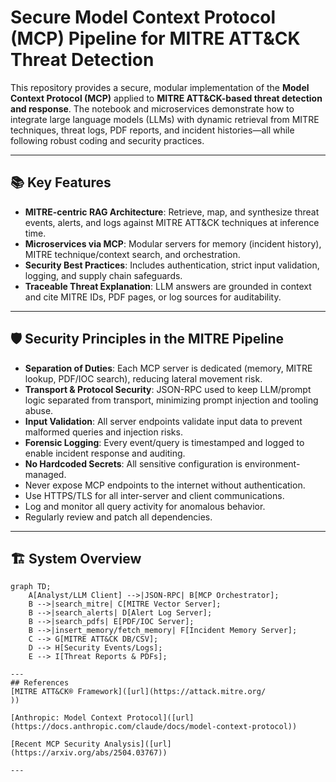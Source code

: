 # Secure Model Context Protocol (MCP) Pipeline for MITRE ATT&CK Threat Detection

This repository provides a secure, modular implementation of the **Model Context Protocol (MCP)** applied to **MITRE ATT&CK-based threat detection and response**. The notebook and microservices demonstrate how to integrate large language models (LLMs) with dynamic retrieval from MITRE techniques, threat logs, PDF reports, and incident histories—all while following robust coding and security practices.

---

## 📚 Key Features

- **MITRE-centric RAG Architecture**: Retrieve, map, and synthesize threat events, alerts, and logs against MITRE ATT&CK techniques at inference time.
- **Microservices via MCP**: Modular servers for memory (incident history), MITRE technique/context search, and orchestration.
- **Security Best Practices**: Includes authentication, strict input validation, logging, and supply chain safeguards.
- **Traceable Threat Explanation**: LLM answers are grounded in context and cite MITRE IDs, PDF pages, or log sources for auditability.

---

## 🛡️ Security Principles in the MITRE Pipeline

- **Separation of Duties**: Each MCP server is dedicated (memory, MITRE lookup, PDF/IOC search), reducing lateral movement risk.
- **Transport & Protocol Security**: JSON-RPC used to keep LLM/prompt logic separated from transport, minimizing prompt injection and tooling abuse.
- **Input Validation**: All server endpoints validate input data to prevent malformed queries and injection risks.
- **Forensic Logging**: Every event/query is timestamped and logged to enable incident response and auditing.
- **No Hardcoded Secrets**: All sensitive configuration is environment-managed.
- Never expose MCP endpoints to the internet without authentication.
- Use HTTPS/TLS for all inter-server and client communications.
- Log and monitor all query activity for anomalous behavior.
- Regularly review and patch all dependencies.

---

## 🏗️ System Overview

```mermaid
graph TD;
    A[Analyst/LLM Client] -->|JSON-RPC| B[MCP Orchestrator];
    B -->|search_mitre| C[MITRE Vector Server];
    B -->|search_alerts| D[Alert Log Server];
    B -->|search_pdfs| E[PDF/IOC Server];
    B -->|insert_memory/fetch_memory| F[Incident Memory Server];
    C --> G[MITRE ATT&CK DB/CSV];
    D --> H[Security Events/Logs];
    E --> I[Threat Reports & PDFs];

---
## References
[MITRE ATT&CK® Framework]([url](https://attack.mitre.org/
))

[Anthropic: Model Context Protocol]([url](https://docs.anthropic.com/claude/docs/model-context-protocol))

[Recent MCP Security Analysis]([url](https://arxiv.org/abs/2504.03767))

---
